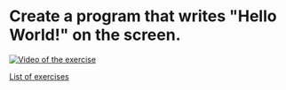 # Create a program that writes "Hello World!" on the screen.

[![Video of the exercise](https://img.youtube.com/vi/nIHq1MtJaKs/maxresdefault.jpg)](https://youtu.be/nIHq1MtJaKs)

[List of exercises](..)
